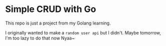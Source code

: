 # Simple CRUD with Go

This repo is just a project from my Golang learning.

I originally wanted to make a `random user api` but I didn't.
Maybe tomorrow, I'm too lazy to do that now Nyaa~
